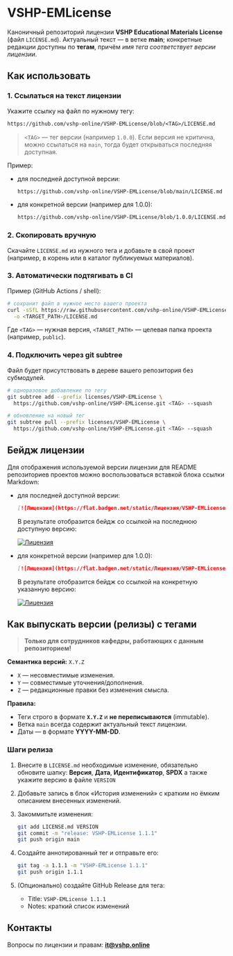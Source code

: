 # VSHP-EMLicense

Каноничный репозиторий лицензии **VSHP Educational Materials License** (файл `LICENSE.md`).
Актуальный текст — в ветке **main**; конкретные редакции доступны по **тегам**, причём *имя тега соответствует версии лицензии*.

## Как использовать

### 1. Ссылаться на текст лицензии

Укажите ссылку на файл по нужному тегу:

```txt
https://github.com/vshp-online/VSHP-EMLicense/blob/<TAG>/LICENSE.md
```

> `<TAG>` — тег версии (например `1.0.0`). Если версия не критична, можно ссылаться на `main`, тогда будет открываться последняя доступная.

Пример:

- для последней доступной версии:

  ```txt
  https://github.com/vshp-online/VSHP-EMLicense/blob/main/LICENSE.md
  ```

- для конкретной версии (например для 1.0.0):

  ```txt
  https://github.com/vshp-online/VSHP-EMLicense/blob/1.0.0/LICENSE.md
  ```


### 2. Скопировать вручную

Скачайте `LICENSE.md` из нужного тега и добавьте в свой проект (например, в корень или в каталог публикуемых материалов).

### 3. Автоматически подтягивать в CI

Пример (GitHub Actions / shell):

```bash
# сохранит файл в нужное место вашего проекта
curl -sSfL https://raw.githubusercontent.com/vshp-online/VSHP-EMLicense/<TAG>/LICENSE.md \
  -o <TARGET_PATH>/LICENSE.md
```

Где `<TAG>` — нужная версия, `<TARGET_PATH>` — целевая папка проекта (например, `public`).

### 4. Подключить через git subtree

Файл будет присутствовать в дереве вашего репозитория без субмодулей.

```bash
# одноразовое добавление по тегу
git subtree add --prefix licenses/VSHP-EMLicense \
  https://github.com/vshp-online/VSHP-EMLicense.git <TAG> --squash

# обновление на новый тег
git subtree pull --prefix licenses/VSHP-EMLicense \
  https://github.com/vshp-online/VSHP-EMLicense.git <TAG> --squash
```

## Бейдж лицензии

Для отображения используемой версии лицензии для README репозиториев проектов можно воспользоваться вставкой блока ссылки Markdown:

- для последней доступной версии:

  ```md
  [![Лицензия](https://flat.badgen.net/static/Лицензия/VSHP-EMLicense/781F18)](https://github.com/vshp-online/VSHP-EMLicense/blob/main/LICENSE.md)
  ```

  В результате отобразится бейдж со ссылкой на последнюю доступную версию:

  [![Лицензия](https://flat.badgen.net/static/Лицензия/VSHP-EMLicense/781F18)](https://github.com/vshp-online/VSHP-EMLicense/blob/main/LICENSE.md)

- для конкретной версии (например для 1.0.0):

  ```md
  [![Лицензия](https://flat.badgen.net/static/Лицензия/VSHP-EMLicense-1.0.0/781F18)](https://github.com/vshp-online/VSHP-EMLicense/blob/1.0.0/LICENSE.md)
  ```

  В результате отобразится бейдж со ссылкой на конкретную указанную версию:

  [![Лицензия](https://flat.badgen.net/static/Лицензия/VSHP-EMLicense-1.0.0/781F18)](https://github.com/vshp-online/VSHP-EMLicense/blob/1.0.0/LICENSE.md)

## Как выпускать версии (релизы) с тегами

> **Только для сотрудников кафедры, работающих с данным репозиторием!**

**Семантика версий:** `X.Y.Z`

- `X` — несовместимые изменения.
- `Y` — совместимые уточнения/дополнения.
- `Z` — редакционные правки без изменения смысла.

**Правила:**

- Теги строго в формате **`X.Y.Z`** и **не переписываются** (immutable).
- Ветка `main` всегда содержит актуальный текст лицензии.
- Даты — в формате **YYYY-MM-DD**.

### Шаги релиза

1. Внесите в `LICENSE.md` необходимые изменение, обязательно обновите шапку: **Версия**, **Дата**, **Идентификатор**, **SPDX** а также укажите версию в файле `VERSION`
2. Добавьте запись в блок «История изменений» с кратким но ёмким описанием внесенных изменений.
3. Закоммитьте изменения:

   ```bash
   git add LICENSE.md VERSION
   git commit -m "release: VSHP-EMLicense 1.1.1"
   git push origin main
   ```

4. Создайте аннотированный тег и отправьте его:

   ```bash
   git tag -a 1.1.1 -m "VSHP-EMLicense 1.1.1"
   git push origin 1.1.1
   ```

5. (Опционально) создайте GitHub Release для тега:

   - Title: `VSHP-EMLicense 1.1.1`
   - Notes: краткий список изменений

## Контакты

Вопросы по лицензии и правам: **[it@vshp.online](mailto:it@vshp.online)**
